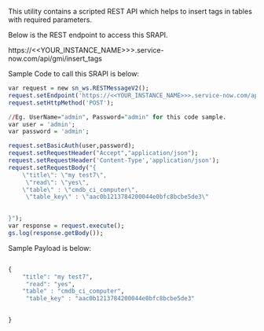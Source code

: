 This utility contains a scripted REST API which helps to insert tags in tables with required parameters.

Below is the REST endpoint to access this SRAPI.

https://<<YOUR_INSTANCE_NAME>>>.service-now.com/api/gmi/insert_tags

Sample Code to call this SRAPI is below:

```r
var request = new sn_ws.RESTMessageV2();
request.setEndpoint('https://<<YOUR_INSTANCE_NAME>>>.service-now.com/api/gmi/insert_tags');
request.setHttpMethod('POST');

//Eg. UserName="admin", Password="admin" for this code sample.
var user = 'admin';
var password = 'admin';

request.setBasicAuth(user,password);
request.setRequestHeader("Accept","application/json");
request.setRequestHeader('Content-Type','application/json');
request.setRequestBody("{
    \"title\": \"my test7\",
     \"read\": \"yes\",
    \"table\" : \"cmdb_ci_computer\",
     \"table_key\" : \"aac0b1213784200044e0bfc8bcbe5de3\"
    

}");
var response = request.execute();
gs.log(response.getBody());

```

Sample Payload is below:

```r

{
    "title": "my test7",
     "read": "yes",
    "table" : "cmdb_ci_computer",
     "table_key" : "aac0b1213784200044e0bfc8bcbe5de3"
    

}

```
